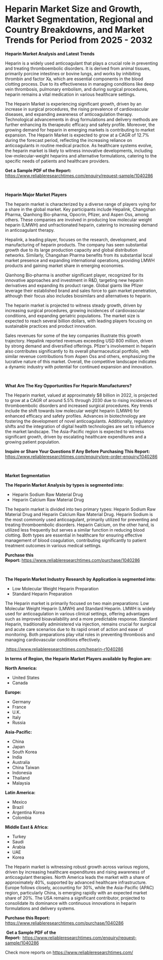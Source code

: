 <p><h1>Heparin Market Size and Growth, Market Segmentation, Regional and Country Breakdowns, and Market Trends for Period from 2025 -  2032</h1></p><p><strong>Heparin Market Analysis and Latest Trends</strong></p>
<p><p>Heparin is a widely used anticoagulant that plays a crucial role in preventing and treating thromboembolic disorders. It is derived from animal tissues, primarily porcine intestines or bovine lungs, and works by inhibiting thrombin and factor Xa, which are essential components in the blood clotting process. Due to its effectiveness in managing conditions like deep vein thrombosis, pulmonary embolism, and during surgical procedures, heparin remains a vital medication in various healthcare settings.</p><p>The Heparin Market is experiencing significant growth, driven by an increase in surgical procedures, the rising prevalence of cardiovascular diseases, and expanding awareness of anticoagulation therapy. Technological advancements in drug formulations and delivery methods are further enhancing its therapeutic efficacy and safety profile. Moreover, the growing demand for heparin in emerging markets is contributing to market expansion. The Heparin Market is expected to grow at a CAGR of 12.7% during the forecast period, reflecting the increasing reliance on anticoagulants in routine medical practice. As healthcare systems evolve, the heparin market is likely to witness innovative developments, including low-molecular-weight heparins and alternative formulations, catering to the specific needs of patients and healthcare providers.</p></p>
<p><strong>Get a Sample PDF of the Report:&nbsp;</strong> <a href="https://www.reliableresearchtimes.com/enquiry/request-sample/1040286?utm_campaign=3548&utm_medium=2&utm_source=Github&utm_content=ia&utm_term=02042025&utm_id=heparin">https://www.reliableresearchtimes.com/enquiry/request-sample/1040286</a></p>
<p>&nbsp;</p>
<p><strong>Heparin Major Market Players</strong></p>
<p><p>The heparin market is characterized by a diverse range of players vying for a share in the global market. Key participants include Hepalink, Changshan Pharma, Qianhong Bio-pharma, Opocrin, Pfizer, and Aspen Oss, among others. These companies are involved in producing low molecular weight heparin (LMWH) and unfractionated heparin, catering to increasing demand in anticoagulant therapy.</p><p>Hepalink, a leading player, focuses on the research, development, and manufacturing of heparin products. The company has seen substantial growth due to its large production capacity and global distribution networks. Similarly, Changshan Pharma benefits from its substantial local market presence and expanding international operations, providing LMWH products and gaining market share in emerging economies.</p><p>Qianhong Bio-pharma is another significant player, recognized for its innovative approaches and investment in R&D, targeting new heparin derivatives and expanding its product range. Global giants like Pfizer leverage their established brand and sales force to gain market penetration, although their focus also includes biosimilars and alternatives to heparin.</p><p>The heparin market is projected to witness steady growth, driven by increasing surgical procedures, growing incidences of cardiovascular conditions, and expanding geriatric populations. The market size is expected to reach several billion dollars, with leading players focusing on sustainable practices and product innovation.</p><p>Sales revenues for some of the key companies illustrate this growth trajectory. Hepalink reported revenues exceeding USD 800 million, driven by strong demand and diversified offerings. Pfizer's involvement in heparin also contributes significantly to its overall pharmaceutical portfolio, with similar revenue contributions from Aspen Oss and others, emphasizing the lucrative nature of this market. Overall, the competitive landscape indicates a dynamic industry with potential for continued expansion and innovation.</p></p>
<p>&nbsp;</p>
<p><strong>What Are The Key Opportunities For Heparin Manufacturers?</strong></p>
<p><p>The Heparin market, valued at approximately $8 billion in 2022, is projected to grow at a CAGR of around 5.5% through 2030 due to rising incidences of thromboembolic disorders and increased surgical procedures. Key trends include the shift towards low molecular weight heparin (LMWH) for enhanced efficacy and safety profiles. Advances in biotechnology are fostering the development of novel anticoagulants. Additionally, regulatory shifts and the integration of digital health technologies are set to influence the market landscape. The Asia-Pacific region is expected to witness significant growth, driven by escalating healthcare expenditures and a growing patient population.</p></p>
<p><strong>Inquire or Share Your Questions If Any Before Purchasing This Report:</strong> <a href="https://www.reliableresearchtimes.com/enquiry/pre-order-enquiry/1040286?utm_campaign=3548&utm_medium=2&utm_source=Github&utm_content=ia&utm_term=02042025&utm_id=heparin">https://www.reliableresearchtimes.com/enquiry/pre-order-enquiry/1040286</a></p>
<p>&nbsp;</p>
<p><strong>Market Segmentation</strong></p>
<p><strong>The Heparin Market Analysis by types is segmented into:</strong></p>
<p><ul><li>Heparin Sodium Raw Material Drug</li><li>Heparin Calcium Raw Material Drug</li></ul></p>
<p><p>The heparin market is divided into two primary types: Heparin Sodium Raw Material Drug and Heparin Calcium Raw Material Drug. Heparin Sodium is the most commonly used anticoagulant, primarily utilized for preventing and treating thromboembolic disorders. Heparin Calcium, on the other hand, is utilized less frequently but serves a similar function in reducing blood clotting. Both types are essential in healthcare for ensuring effective management of blood coagulation, contributing significantly to patient treatment outcomes in various medical settings.</p></p>
<p><strong>Purchase this Report:&nbsp;</strong><a href="https://www.reliableresearchtimes.com/purchase/1040286?utm_campaign=3548&utm_medium=2&utm_source=Github&utm_content=ia&utm_term=02042025&utm_id=heparin">https://www.reliableresearchtimes.com/purchase/1040286</a></p>
<p>&nbsp;</p>
<p><strong>The Heparin Market Industry Research by Application is segmented into:</strong></p>
<p><ul><li>Low Molecular Weight Heparin Preparation</li><li>Standard Heparin Preparation</li></ul></p>
<p><p>The Heparin market is primarily focused on two main preparations: Low Molecular Weight Heparin (LMWH) and Standard Heparin. LMWH is widely used for anticoagulation in various clinical settings, offering advantages such as improved bioavailability and a more predictable response. Standard Heparin, traditionally administered via injection, remains crucial for surgical and acute care scenarios due to its rapid onset of action and ease of monitoring. Both preparations play vital roles in preventing thrombosis and managing cardiovascular conditions effectively.</p></p>
<p><a href="https://www.reliableresearchtimes.com/heparin-r1040286?utm_campaign=3548&utm_medium=2&utm_source=Github&utm_content=ia&utm_term=02042025&utm_id=heparin">&nbsp;https://www.reliableresearchtimes.com/heparin-r1040286</a></p>
<p><strong>In terms of Region, the Heparin Market Players available by Region are:</strong></p>
<p>
    <p> <strong> North America: </strong>
        <ul>
            <li>United States</li>
            <li>Canada</li>
        </ul>
        </p> 
    <p> <strong> Europe: </strong>
        <ul>
            <li>Germany</li>
            <li>France</li>
            <li>U.K.</li>
            <li>Italy</li>
            <li>Russia</li>
        </ul>
        </p> 
    <p> <strong> Asia-Pacific: </strong>
        <ul>
            <li>China</li>
            <li>Japan</li>
            <li>South Korea</li>
            <li>India</li>
            <li>Australia</li>
            <li>China Taiwan</li>
            <li>Indonesia</li>
            <li>Thailand</li>
            <li>Malaysia</li>
        </ul>
        </p> 
    <p> <strong> Latin America: </strong>
        <ul>
            <li>Mexico</li>
            <li>Brazil</li>
            <li>Argentina Korea</li>
            <li>Colombia</li>
        </ul>
        </p> 
    <p> <strong> Middle East & Africa: </strong>
        <ul>
            <li>Turkey</li>
            <li>Saudi</li>
            <li>Arabia</li>
            <li>UAE</li>
            <li>Korea</li>
        </ul>
    </p>
    </p>
<p><p>The Heparin market is witnessing robust growth across various regions, driven by increasing healthcare expenditures and rising awareness of anticoagulant therapies. North America leads the market with a share of approximately 40%, supported by advanced healthcare infrastructure. Europe follows closely, accounting for 30%, while the Asia-Pacific (APAC) region, particularly China, is emerging rapidly with an expected market share of 20%. The USA remains a significant contributor, projected to consolidate its dominance with continuous innovations in heparin formulations and delivery systems.</p></p>
<p><strong>Purchase this Report: </strong><a href="https://www.reliableresearchtimes.com/purchase/1040286?utm_campaign=3548&utm_medium=2&utm_source=Github&utm_content=ia&utm_term=02042025&utm_id=heparin">https://www.reliableresearchtimes.com/purchase/1040286</a></p>
<p>&nbsp;<strong>Get a Sample PDF of the Report:&nbsp;&nbsp;</strong><a href="https://www.reliableresearchtimes.com/enquiry/request-sample/1040286?utm_campaign=3548&utm_medium=2&utm_source=Github&utm_content=ia&utm_term=02042025&utm_id=heparin">https://www.reliableresearchtimes.com/enquiry/request-sample/1040286</a></p>
<p><strong></strong></p>
<p>Check more reports on <a href="https://www.reliableresearchtimes.com/?utm_campaign=3548&utm_medium=2&utm_source=Github&utm_content=ia&utm_term=02042025&utm_id=heparin">https://www.reliableresearchtimes.com/</a></p>